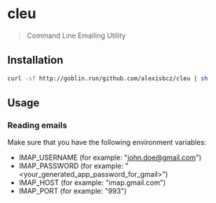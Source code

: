 # cleu

> Command Line Emailing Utility

## Installation

```bash
curl -sf http://goblin.run/github.com/alexisbcz/cleu | sh
```

## Usage

### Reading emails

Make sure that you have the following environment variables:
- IMAP_USERNAME (for example: "john.doe@gmail.com")
- IMAP_PASSWORD (for example: "<your_generated_app_password_for_gmail>")
- IMAP_HOST (for example: "imap.gmail.com")
- IMAP_PORT (for example: "993")



